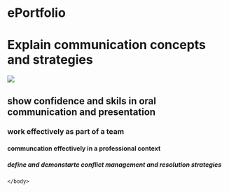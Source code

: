 # ePortfolio
<html>
  <head>
    <body>
    <h1>Explain communication concepts and strategies</h1>
      <img src="123.jpg"alt"hgguigj">
      <h2>show confidence and skils in oral communication and presentation</h2>
      <h3>work effectively as part of a team</h3>
      <h4>communcation effectively in a professional context</h4>
      <h5>define and demonstarte conflict management and resolution strategies</h5>
      
      
    </body>
  </head>
      
    
